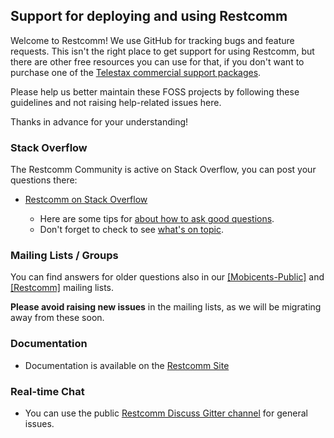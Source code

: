 ## Support for deploying and using Restcomm 

Welcome to Restcomm! We use GitHub for tracking bugs and feature requests. 
 This isn't the right place to get support for using Restcomm, but there are other 
 free resources you can use for that, if you don't want to purchase one of the
 [Telestax commercial support packages](https://telestax.com/support/). 

Please help us better maintain these FOSS projects by following these guidelines and not raising help-related issues here. 

Thanks in advance for your understanding!

### Stack Overflow

The Restcomm Community is active on Stack Overflow, you can post your questions there: 

* [Restcomm on Stack Overflow](http://stackoverflow.com/questions/tagged/restcomm)

  * Here are some tips for [about how to ask good questions](http://stackoverflow.com/help/how-to-ask).
  * Don't forget to check to see [what's on topic](http://stackoverflow.com/help/on-topic).

### Mailing Lists / Groups

You can find answers for older questions also in our 
[[Mobicents-Public]](https://groups.google.com/forum/#!forum/mobicents-public) 
and [[Restcomm]](https://groups.google.com/forum/#!forum/restcomm) mailing lists. 

**Please avoid raising new issues** in the mailing lists, as we will be migrating away from these soon. 

### Documentation 

* Documentation is available on the [Restcomm Site](https://www.restcomm.com/docs/) 


### Real-time Chat

* You can use the public [Restcomm Discuss Gitter channel](https://gitter.im/RestComm/Restcomm-discuss) for general issues.



<!---
Inspired from https://github.com/kubernetes/kubernetes/blob/master/SUPPORT.md
--> 
